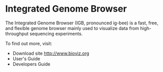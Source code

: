 # Integrated Genome Browser

The Integrated Genome Browser (IGB, pronounced ig-bee) is a fast, free, and flexible genome browser mainly used to visualize data from high-throughput sequencing experiments.

To find out more, visit:

* Download site http://www.bioviz.org
* User's Guide 
* Developers Guide